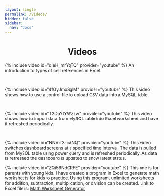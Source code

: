 ```yaml
---
layout: single
permalink: /videos/
hidden: false
sidebar:
  nav: "docs"
---
```


<h1 align="center">Videos</h1>

{% include video id="qieH_mrYqTQ" provider="youtube" %}
An introduction to types of cell references in Excel.
<p>&nbsp;</p>

{% include video id="4fGyJmxSglM" provider="youtube" %}
This video shows how to use a control file to upload CSV data into a MySQL table.
<p>&nbsp;</p>

{% include video id="T2DaYtYWzzw" provider="youtube" %}
This video shows how to import data from MySQL table into Excel worksheet and have it refreshed periodically.
<p>&nbsp;</p>

{% include video id="NNVrf3-cANQ" provider="youtube" %}
This video switches dashboard screens at a specified time interval. The data is pulled from MySQL table using power query and is refreshed  periodically. As data is refreshed the dashboard is updated to show latest status.

{% include video id="ZQi56NdCRFE" provider="youtube" %}
This one is for parents with young kids. I have created a program in Excel to generate math worksheets for kids to practice. Using this program, unlimited worksheets for addition, subtraction, multiplication, or division can be created.
Link to Excel file is: <a href="https://github.com/dagarwal98/miscellaneous">Math Worksheet Generator</a>